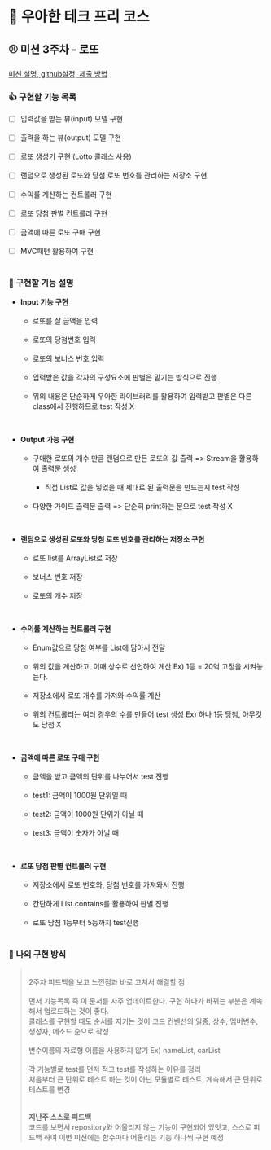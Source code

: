 # :tada: 우아한 테크 프리 코스

## :baseball: 미션 3주차 - 로또

[미션 설명, github설정, 제출 방법](https://github.com/woowacourse-precourse/java-racingcar-6)

### :thumbsup: 구현할 기능 목록

- [ ] 입력값을 받는 뷰(input) 모델 구현</br></br>
- [ ] 출력을 하는 뷰(output) 모델 구현</br></br>
- [ ] 로또 생성기 구현 (Lotto 클래스 사용)</br></br>
- [ ] 랜덤으로 생성된 로또와 당첨 로또 번호를 관리하는 저장소 구현 </br></br>
- [ ] 수익률 계산하는 컨트롤러 구현</br></br>
- [ ] 로또 당첨 판별 컨트롤러 구현</br></br>
- [ ] 금액에 따른 로또 구매 구현</br></br>
- [ ] MVC패턴 활용하여 구현</br></br>

### :email: 구현할 기능 설명

- **Input 기능 구현**</br></br>
  - 로또를 살 금액을 입력</br></br>
  - 로또의 당첨번호 입력</br></br>
  - 로또의 보너스 번호 입력</br></br>
  - 입력받은 값을 각자의 구성요소에 판별은 맡기는 방식으로 진행</br></br>
  - 위의 내용은 단순하게 우아한 라이브러리를 활용하여 입력받고 판별은 다른 class에서 진행하므로 test 작성 X</br>

</br>

- **Output 가능 구현**</br></br>
    - 구매한 로또의 개수 만큼 랜덤으로 만든 로또의 값 출력 => Stream을 활용하여 출력문 생성</br></br>
      - 직접 List로 값을 넣었을 때 제대로 된 출력문을 만드는지 test 작성</br></br>
    - 다양한 가이드 출력문 출력 => 단순히 print하는 문으로 test 작성 X </br>

</br>

- **랜덤으로 생성된 로또와 당첨 로또 번호를 관리하는 저장소 구현**</br></br>
  - 로또 list를 ArrayList로 저장</br></br>
  - 보너스 번호 저장</br></br>
  - 로또의 개수 저장</br>

</br>

- **수익률 계산하는 컨트롤러 구현**</br></br>
    - Enum값으로 당첨 여부를 List에 담아서 전달</br></br>
    - 위의 값을 계산하고, 이때 상수로 선언하여 계산 Ex) 1등 = 20억 고정을 시켜놓는다.</br></br>
    - 저장소에서 로또 개수를 가져와 수익률 계산</br></br>
    - 위의 컨트롤러는 여러 경우의 수를 만들어 test 생성 Ex) 하나 1등 당첨, 아무것도 당첨 X</br>

</br>

- **금액에 따른 로또 구매 구현**</br></br>
    - 금액을 받고 금액의 단위를 나누어서 test 진행</br></br>
    - test1: 금액이 1000원 단위일 때</br></br>
    - test2: 금액이 1000원 단위가 아닐 때</br></br>
    - test3: 금액이 숫자가 아닐 때</br>

</br>

- **로또 당첨 판별 컨트롤러 구현**</br></br>
  - 저장소에서 로또 번호와, 당첨 번호를 가져와서 진행</br></br>
  - 간단하게 List.contains를 활용하여 판별 진행</br></br>
  - 로또 당첨 1등부터 5등까지 test진행</br></br>

### :turtle: 나의 구현 방식

> </br> 2주차 피드백을 보고 느낀점과 바로 고쳐서 해결할 점 </br></br>
> 먼저 기능목록 즉 이 문서를 자주 업데이트한다. 구현 하다가 바뀌는 부분은 계속해서 업로드하는 것이 좋다.</br>
> 클래스를 구현할 때도 순서를 지키는 것이 코드 컨벤션의 일종, 상수, 멤버변수, 생성자, 메소드 순으로 작성</br></br>
> 변수이름의 자료형 이름을 사용하지 않기 Ex) nameList, carList</br></br>
> 각 기능별로 test를 먼저 적고 test를 작성하는 이유를 정리</br>
> 처음부터 큰 단위로 테스트 하는 것이 아닌 모듈별로 테스트, 계속해서 큰 단위로 테스트를 변경</br></br>
> </br>**지난주 스스로 피드백**</br>
> 코드를 보면서 repository와 어울리지 않는 기능이 구현되어 있엇고, 스스로 피드백 하여 
> 이번 미션에는 함수마다 어울리는 기능 하나씩 구현 예정